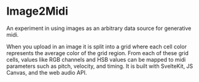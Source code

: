 # Image2Midi

An experiment in using images as an arbitrary data source for generative midi.

When you upload in an image it is split into a grid
where each cell color represents the average color of the grid region.
From each of these grid cells, values like RGB channels and HSB values
can be mapped to midi parameters such as pitch, velocity, and timing.
It is built with SvelteKit, JS Canvas, and the web audio API.
